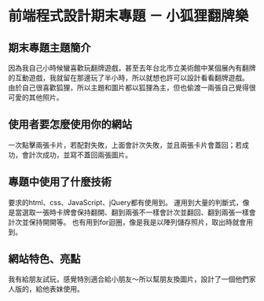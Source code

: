 # 前端程式設計期末專題 － 小狐狸翻牌樂

## 期末專題主題簡介
因為我自己小時候蠻喜歡玩翻牌遊戲，甚至去年台北市立美術館中某個展內有翻牌的互動遊戲，我就留在那邊玩了半小時，所以就想也許可以設計看看翻牌遊戲。
由於自己很喜歡狐狸，所以主題和圖片都以狐狸為主，但也偷渡一兩張自己覺得很可愛的其他照片。

## 使用者要怎麼使用你的網站
一次點擊兩張卡片，若配對失敗，上面會計次失敗，並且兩張卡片會蓋回；若成功，會計次成功，並寫不蓋回兩張圖片。

## 專題中使用了什麼技術
要求的html、css、JavaScript、jQuery都有使用到。
運用到大量的判斷式，像是當選取一張時卡牌會保持翻開、翻到兩張不一樣會計次並翻回、翻到兩張一樣會計次並保持開開等。
也有用到for迴圈，像是我是以陣列儲存照片，取出時就會用到。

## 網站特色、亮點
我有給朋友試玩，感覺特別適合給小朋友～所以幫朋友換圖片，設計了一個他們家人版的，給他表妹使用。
